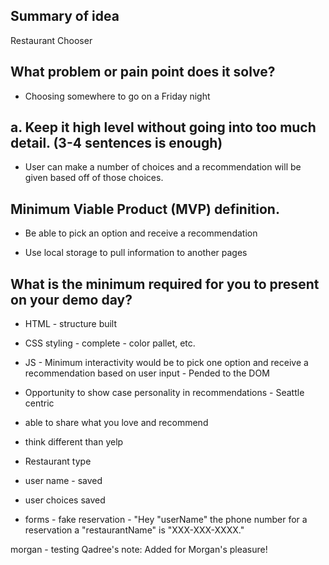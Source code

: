 ## Summary of idea
Restaurant Chooser

## What problem or pain point does it solve? 
- Choosing somewhere to go on a Friday night

## a. Keep it high level without going into too much detail. (3-4 sentences is enough)
- User can make a number of choices and a recommendation will be given based off of those choices.

## Minimum Viable Product (MVP) definition.
- Be able to pick an option and receive a recommendation


- Use local storage to pull information to another pages

## What is the minimum required for you to present on your demo day?
- HTML - structure built
- CSS styling - complete - color pallet, etc.
- JS - Minimum interactivity would be to pick one option and receive a recommendation based on user input - Pended to the DOM



- Opportunity to show case personality in recommendations - Seattle centric
- able to share what you love and recommend
- think different than yelp


- Restaurant type
- user name - saved
- user choices saved
- forms - fake reservation - "Hey "userName" the phone number for a reservation a "restaurantName" is "XXX-XXX-XXXX."


morgan - testing 
Qadree's note: Added for Morgan's pleasure!